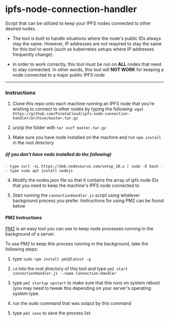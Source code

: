 # ipfs-node-connection-handler
Script that can be utilized to keep your IPFS nodes connected to other desired nodes.

* The tool is built to handle situations where the node's public IDs always stay the same. However, IP addresses are not required to stay the same for this tool to work (such as kubernetes setups where IP addresses frequently change).

* In order to work correctly, this tool must be run on **ALL** nodes that need to stay connected. In other words, this tool will **NOT WORK** for keeping a node connected to a major public IPFS node

---

### Instructions

1) Clone this repo onto each machine running an IPFS node that you're wishing to connect to other nodes by typing the following: `wget https://github.com/PinataCloud/ipfs-node-connection-handler/archive/master.tar.gz`

2) unzip the folder with `tar xvzf master.tar.gz`

3) Make sure you have node installed on the machine and run `npm install` in the root directory

##### (if you don't have node installed do the following)

    - type curl -sL https://deb.nodesource.com/setup_10.x | sudo -E bash -
    - type sudo apt install nodejs

4) Modify the nodes.json file so that it contains the array of ipfs node IDs that you need to keep the machine's IPFS node connected to

5) Start running the `connectionHandler.js` script using whatever background process you prefer. Instructions for using PM2 can be found below

#### PM2 Instructions

[PM2](https://pm2.keymetrics.io/docs/usage/quick-start/) is an easy tool you can use to keep node processes running in the background of a server. 

To use PM2 to keep this process running in the background, take the following steps:
1) type `sudo npm install pm2@latest -g`

2) `cd` into the root directory of this tool and type `pm2 start connectionHandler.js --name Connection-Handler`

3) type `pm2 startup upstart` to make sure that this runs on system reboot (you may need to tweak this depending on your server's operating system type.

4) run the sudo command that was output by this command

5) type `pm2 save` to save the process list
